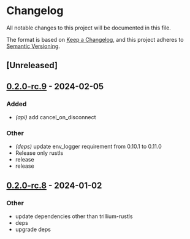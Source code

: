 # Changelog
All notable changes to this project will be documented in this file.

The format is based on [Keep a Changelog](https://keepachangelog.com/en/1.0.0/),
and this project adheres to [Semantic Versioning](https://semver.org/spec/v2.0.0.html).

## [Unreleased]

## [0.2.0-rc.9](https://github.com/trillium-rs/trillium/compare/trillium-api-v0.2.0-rc.8...trillium-api-v0.2.0-rc.9) - 2024-02-05

### Added
- *(api)* add cancel_on_disconnect

### Other
- *(deps)* update env_logger requirement from 0.10.1 to 0.11.0
- Release only rustls
- release
- release

## [0.2.0-rc.8](https://github.com/trillium-rs/trillium/compare/trillium-api-v0.2.0-rc.7...trillium-api-v0.2.0-rc.8) - 2024-01-02

### Other
- update dependencies other than trillium-rustls
- deps
- upgrade deps
